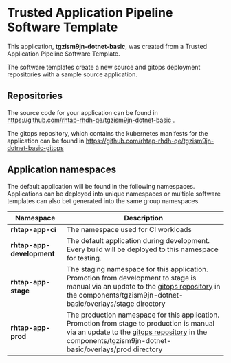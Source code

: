 # Trusted Application Pipeline Software Template

This application, **tgzism9jn-dotnet-basic**, was created from a Trusted Application Pipeline Software Template.

The software templates create a new source and gitops deployment repositories with a sample source application. 

## Repositories

The source code for your application can be found in [https://github.com/rhtap-rhdh-qe/tgzism9jn-dotnet-basic ](https://github.com/rhtap-rhdh-qe/tgzism9jn-dotnet-basic ).
 
The gitops repository, which contains the kubernetes manifests for the application can be found in 
[https://github.com/rhtap-rhdh-qe/tgzism9jn-dotnet-basic-gitops ](https://github.com/rhtap-rhdh-qe/tgzism9jn-dotnet-basic-gitops ) 

## Application namespaces 

The default application will be found in the following namespaces. Applications can be deployed into unique namespaces or multiple software templates can also bet generated into the same group namespaces.  

|  Namespace   |  Description   |  
| -------- | -------- |
| **rhtap-app-ci** | The namespace used for CI workloads |
| **rhtap-app-development** | The default application during development. Every build will be deployed to this namespace for testing. |
| **rhtap-app-stage** | The staging namespace for this application. Promotion from development to stage is manual via an update to the [gitops repository](https://github.com/rhtap-rhdh-qe/tgzism9jn-dotnet-basic-gitops ) in the components/tgzism9jn-dotnet-basic/overlays/stage directory |
| **rhtap-app-prod** | The production namespace for this application. Promotion from stage to production is manual via an update to the [gitops repository](https://github.com/rhtap-rhdh-qe/tgzism9jn-dotnet-basic-gitops ) in the components/tgzism9jn-dotnet-basic/overlays/prod directory |